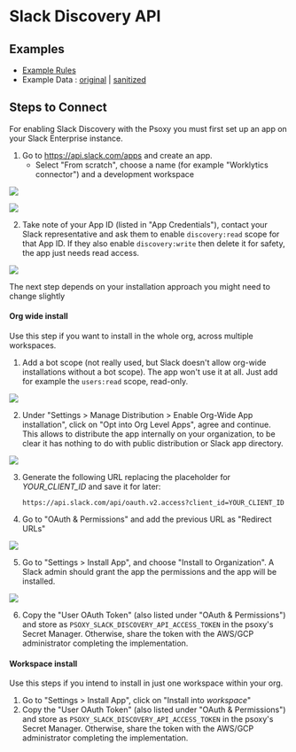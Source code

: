 # Slack Discovery API

## Examples

* [Example Rules](discovery.yaml)
* Example Data : [original](example-api-responses/original) | [sanitized](example-api-responses/sanitized)

## Steps to Connect

For enabling Slack Discovery with the Psoxy you must first set up an app on your Slack Enterprise
instance.

1. Go to https://api.slack.com/apps and create an app.
    - Select "From scratch", choose a name (for example "Worklytics connector") and a development workspace

![](./img/slack-step-1.png)

![](./img/slack-step-2.png)

2. Take note of your App ID (listed in "App Credentials"), contact your Slack representative and ask
   them to enable `discovery:read` scope for that App ID.
   If they also enable `discovery:write` then delete it for safety, the app just needs read access.

![](./img/slack-step-3.png)

The next step depends on your installation approach you might need to change slightly

#### Org wide install

Use this step if you want to install in the whole org, across multiple workspaces.

1. Add a bot scope (not really used, but Slack doesn't allow org-wide installations without a bot scope).
   The app won't use it at all. Just add for example the `users:read` scope, read-only.

![](./img/slack-step-scopes.png)

2. Under "Settings > Manage Distribution > Enable Org-Wide App installation",
   click on "Opt into Org Level Apps", agree and continue. This allows to distribute the app internally
   on your organization, to be clear it has nothing to do with public distribution or Slack app directory.

![](./img/slack-step-distribution.png)

3. Generate the following URL replacing the placeholder for *YOUR_CLIENT_ID* and save it for
   later:

   `https://api.slack.com/api/oauth.v2.access?client_id=YOUR_CLIENT_ID`

4. Go to "OAuth & Permissions" and add the previous URL as "Redirect URLs"

![](./img/slack-step-redirect-urls.png)

5. Go to "Settings > Install App", and choose "Install to Organization". A Slack admin should grant
   the app the permissions and the app will be installed.

![](./img/slack-step-install-org.png)

6. Copy the "User OAuth Token" (also listed under "OAuth & Permissions") and store as
   `PSOXY_SLACK_DISCOVERY_API_ACCESS_TOKEN` in the psoxy's Secret
   Manager. Otherwise, share the token with the AWS/GCP administrator completing the implementation.

#### Workspace install

Use this steps if you intend to install in just one workspace within your org.

1. Go to "Settings > Install App", click on "Install into *workspace*"
2. Copy the "User OAuth Token" (also listed under "OAuth & Permissions") and store as
   `PSOXY_SLACK_DISCOVERY_API_ACCESS_TOKEN` in the psoxy's Secret
   Manager. Otherwise, share the token with the AWS/GCP administrator completing the implementation.
